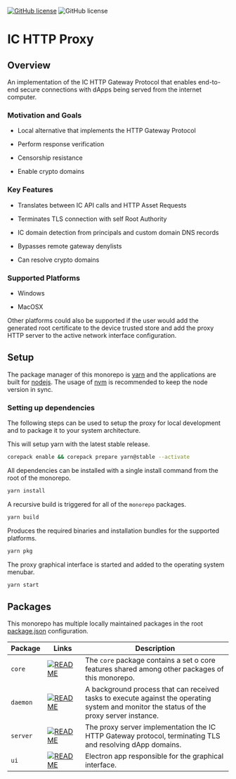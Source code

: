 [![GitHub license](https://img.shields.io/badge/license-Apache%202.0-blue.svg?style=flat-square)](LICENSE)
![GitHub license](https://img.shields.io/badge/support-windows,%20macosx-blue.svg?style=flat-square)

# IC HTTP Proxy

## Overview

An implementation of the IC HTTP Gateway Protocol that enables end-to-end secure connections with dApps being served from the internet computer.

### Motivation and Goals

* Local alternative that implements the HTTP Gateway Protocol

* Perform response verification

* Censorship resistance

* Enable crypto domains

### Key Features

* Translates between IC API calls and HTTP Asset Requests

* Terminates TLS connection with self Root Authority

* IC domain detection from principals and custom domain DNS records

* Bypasses remote gateway denylists

* Can resolve crypto domains

### Supported Platforms

* Windows

* MacOSX

Other platforms could also be supported if the user would add the generated root certificate to the device trusted store and add the proxy HTTP server to the active network interface configuration.

## Setup

The package manager of this monorepo is [yarn](https://yarnpkg.com/) and the applications are built for [nodejs](https://nodejs.org/en). The usage of [nvm](https://github.com/nvm-sh/nvm) is recommended to keep the node version in sync.

### Setting up dependencies

The following steps can be used to setup the proxy for local development and to package it to your system architecture.

This will setup yarn with the latest stable release.

```bash
corepack enable && corepack prepare yarn@stable --activate
```

All dependencies can be installed with a single install command from the root of the monorepo.
```bash
yarn install
```

A recursive build is triggered for all of the `monorepo` packages.
```bash
yarn build
```

Produces the required binaries and installation bundles for the supported platforms.
```bash
yarn pkg
```

The proxy graphical interface is started and added to the operating system menubar.
```bash
yarn start
```

## Packages

This monorepo has multiple locally maintained packages in the root [package.json](package.json) configuration.

| Package | Links | Description |
|---|---|---|
| `core` | [![README](https://img.shields.io/badge/-README-blue?style=flat-square)](https://github.com/dfinity/http-proxy-poc/tree/main/packages/core) | The `core` package contains a set o core features shared among other packages of this monorepo. |  
| `daemon` | [![README](https://img.shields.io/badge/-README-blue?style=flat-square)](https://github.com/dfinity/http-proxy-poc/tree/main/packages/daemon) | A background process that can received tasks to execute against the operating system and monitor the status of the proxy server instance. |  
| `server` | [![README](https://img.shields.io/badge/-README-blue?style=flat-square)](https://github.com/dfinity/http-proxy-poc/tree/main/packages/server) | The proxy server implementation the IC HTTP Gateway protocol, terminating TLS and resolving dApp domains. |
| `ui` | [![README](https://img.shields.io/badge/-README-blue?style=flat-square)](https://github.com/dfinity/http-proxy-poc/tree/main/packages/ui) | Electron app responsible for the graphical interface. |
